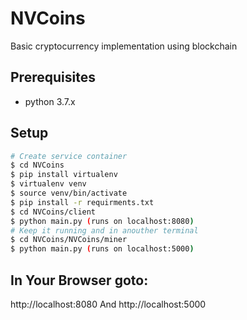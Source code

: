 # NVCoins
Basic cryptocurrency implementation using blockchain 

## Prerequisites
- python 3.7.x

## Setup

```bash
# Create service container
$ cd NVCoins
$ pip install virtualenv
$ virtualenv venv
$ source venv/bin/activate
$ pip install -r requirments.txt
$ cd NVCoins/client
$ python main.py (runs on localhost:8080)
# Keep it running and in anouther terminal
$ cd NVCoins/NVCoins/miner
$ python main.py (runs on localhost:5000)
 ```

## In Your Browser goto:
http://localhost:8080
And 
http://localhost:5000
